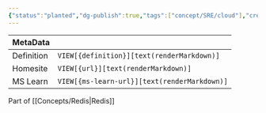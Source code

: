 ```yaml
---
{"status":"planted","dg-publish":true,"tags":["concept/SRE/cloud"],"creation_date":"2024-05-08 11:14","definition":"Redis scales horizontally with a deployment topology called Redis Cluster.","ms-learn-url":"undefined","url":"https://redis.io/docs/latest/operate/oss_and_stack/management/scaling/","aliases":null,"permalink":"/concepts/redis-clustering/","dgPassFrontmatter":true}
---
```



| MetaData   |                                              |
| ---------- | -------------------------------------------- |
| Definition | `VIEW[{definition}][text(renderMarkdown)]`   |
| Homesite   | `VIEW[{url}][text(renderMarkdown)]`          |
| MS Learn   | `VIEW[{ms-learn-url}][text(renderMarkdown)]` |
Part of [[Concepts/Redis\|Redis]]

